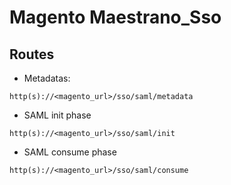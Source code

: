 # Magento Maestrano_Sso

## Routes

* Metadatas:
```
http(s)://<magento_url>/sso/saml/metadata
```

* SAML init phase
```
http(s)://<magento_url>/sso/saml/init
```

* SAML consume phase
```
http(s)://<magento_url>/sso/saml/consume
```
